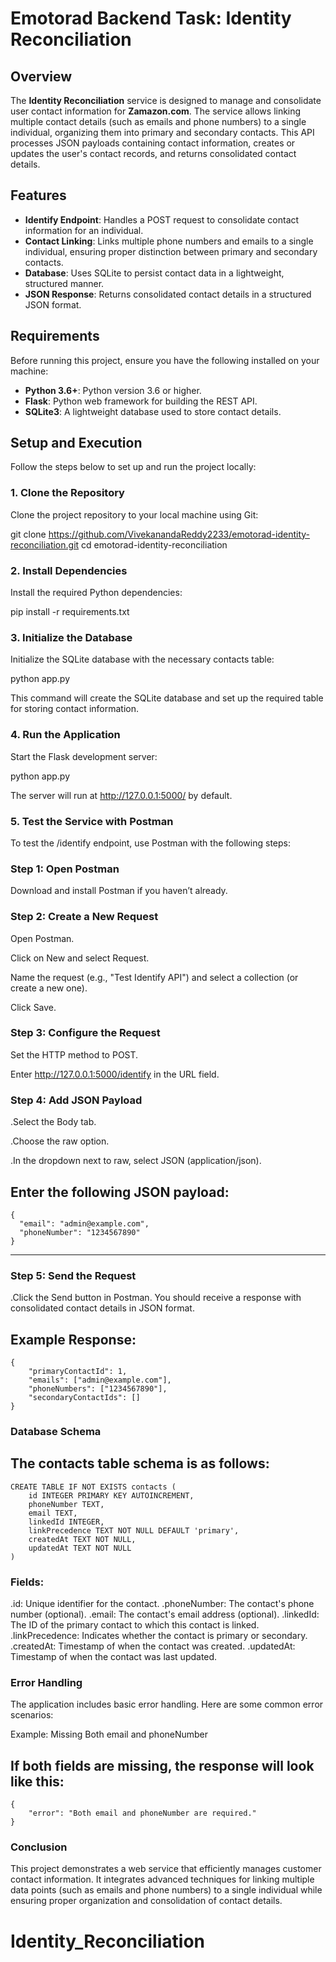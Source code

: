 # Emotorad Backend Task: Identity Reconciliation

## Overview

The **Identity Reconciliation** service is designed to manage and consolidate user contact information for **Zamazon.com**. The service allows linking multiple contact details (such as emails and phone numbers) to a single individual, organizing them into primary and secondary contacts. This API processes JSON payloads containing contact information, creates or updates the user's contact records, and returns consolidated contact details.

## Features

- **Identify Endpoint**: Handles a POST request to consolidate contact information for an individual.
- **Contact Linking**: Links multiple phone numbers and emails to a single individual, ensuring proper distinction between primary and secondary contacts.
- **Database**: Uses SQLite to persist contact data in a lightweight, structured manner.
- **JSON Response**: Returns consolidated contact details in a structured JSON format.

## Requirements

Before running this project, ensure you have the following installed on your machine:

- **Python 3.6+**: Python version 3.6 or higher.
- **Flask**: Python web framework for building the REST API.
- **SQLite3**: A lightweight database used to store contact details.

## Setup and Execution

Follow the steps below to set up and run the project locally:

### 1. Clone the Repository

Clone the project repository to your local machine using Git:

git clone https://github.com/VivekanandaReddy2233/emotorad-identity-reconciliation.git
cd emotorad-identity-reconciliation

### 2. Install Dependencies

Install the required Python dependencies:

pip install -r requirements.txt

### 3. Initialize the Database

Initialize the SQLite database with the necessary contacts table:

python app.py

This command will create the SQLite database and set up the required table for storing contact information.

### 4. Run the Application

Start the Flask development server:

python app.py

The server will run at http://127.0.0.1:5000/ by default.

### 5. Test the Service with Postman

To test the /identify endpoint, use Postman with the following steps:

### Step 1: Open Postman

Download and install Postman if you haven’t already.

### Step 2: Create a New Request

Open Postman.

Click on New and select Request.

Name the request (e.g., "Test Identify API") and select a collection (or create a new one).

Click Save.

### Step 3: Configure the Request

Set the HTTP method to POST.

Enter http://127.0.0.1:5000/identify in the URL field.

### Step 4: Add JSON Payload

.Select the Body tab.

.Choose the raw option.

.In the dropdown next to raw, select JSON (application/json).

## **Enter the following JSON payload**:

```plaintext
{
  "email": "admin@example.com",
  "phoneNumber": "1234567890"
}
```
---

### Step 5: Send the Request

.Click the Send button in Postman. You should receive a response with consolidated contact details in JSON format.

## **Example Response**:
```plaintext
{
    "primaryContactId": 1,
    "emails": ["admin@example.com"],
    "phoneNumbers": ["1234567890"],
    "secondaryContactIds": []
}
```
### Database Schema

## **The contacts table schema is as follows**:
```plaintext
CREATE TABLE IF NOT EXISTS contacts (
    id INTEGER PRIMARY KEY AUTOINCREMENT,
    phoneNumber TEXT,
    email TEXT,
    linkedId INTEGER,
    linkPrecedence TEXT NOT NULL DEFAULT 'primary',
    createdAt TEXT NOT NULL,
    updatedAt TEXT NOT NULL
)
```

### Fields:

.id: Unique identifier for the contact.
.phoneNumber: The contact's phone number (optional).
.email: The contact's email address (optional).
.linkedId: The ID of the primary contact to which this contact is linked.
.linkPrecedence: Indicates whether the contact is primary or secondary.
.createdAt: Timestamp of when the contact was created.
.updatedAt: Timestamp of when the contact was last updated.

### Error Handling

The application includes basic error handling. Here are some common error scenarios:

Example: Missing Both email and phoneNumber

## **If both fields are missing, the response will look like this**:
```plaintext
{
    "error": "Both email and phoneNumber are required."
}
```

### Conclusion

This project demonstrates a web service that efficiently manages customer contact information. It integrates advanced techniques for linking multiple data points (such as emails and phone numbers) to a single individual while ensuring proper organization and consolidation of contact details.
# Identity_Reconciliation
